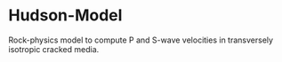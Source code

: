 # Hudson-Model
Rock-physics model to compute P and S-wave velocities in transversely isotropic cracked media. 
